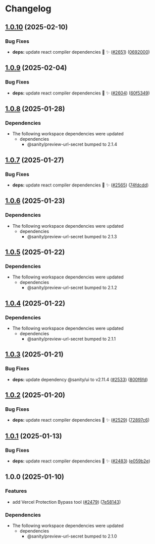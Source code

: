 # Changelog

## [1.0.10](https://github.com/sanity-io/visual-editing/compare/vercel-protection-bypass-v1.0.9...vercel-protection-bypass-v1.0.10) (2025-02-10)


### Bug Fixes

* **deps:** update react compiler dependencies 🤖 ✨ ([#2651](https://github.com/sanity-io/visual-editing/issues/2651)) ([0692000](https://github.com/sanity-io/visual-editing/commit/069200095a0e0616b9f81c1b20c937e99ad4d8ad))

## [1.0.9](https://github.com/sanity-io/visual-editing/compare/vercel-protection-bypass-v1.0.8...vercel-protection-bypass-v1.0.9) (2025-02-04)


### Bug Fixes

* **deps:** update react compiler dependencies 🤖 ✨ ([#2604](https://github.com/sanity-io/visual-editing/issues/2604)) ([60f5349](https://github.com/sanity-io/visual-editing/commit/60f534928cca0aaf1bf429f13cc56c5658fa9219))

## [1.0.8](https://github.com/sanity-io/visual-editing/compare/vercel-protection-bypass-v1.0.7...vercel-protection-bypass-v1.0.8) (2025-01-28)


### Dependencies

* The following workspace dependencies were updated
  * dependencies
    * @sanity/preview-url-secret bumped to 2.1.4

## [1.0.7](https://github.com/sanity-io/visual-editing/compare/vercel-protection-bypass-v1.0.6...vercel-protection-bypass-v1.0.7) (2025-01-27)


### Bug Fixes

* **deps:** update react compiler dependencies 🤖 ✨ ([#2565](https://github.com/sanity-io/visual-editing/issues/2565)) ([74fdcdd](https://github.com/sanity-io/visual-editing/commit/74fdcddacb7ef02748cf729b67c6cdbb4c3647e2))

## [1.0.6](https://github.com/sanity-io/visual-editing/compare/vercel-protection-bypass-v1.0.5...vercel-protection-bypass-v1.0.6) (2025-01-23)


### Dependencies

* The following workspace dependencies were updated
  * dependencies
    * @sanity/preview-url-secret bumped to 2.1.3

## [1.0.5](https://github.com/sanity-io/visual-editing/compare/vercel-protection-bypass-v1.0.4...vercel-protection-bypass-v1.0.5) (2025-01-22)


### Dependencies

* The following workspace dependencies were updated
  * dependencies
    * @sanity/preview-url-secret bumped to 2.1.2

## [1.0.4](https://github.com/sanity-io/visual-editing/compare/vercel-protection-bypass-v1.0.3...vercel-protection-bypass-v1.0.4) (2025-01-22)


### Dependencies

* The following workspace dependencies were updated
  * dependencies
    * @sanity/preview-url-secret bumped to 2.1.1

## [1.0.3](https://github.com/sanity-io/visual-editing/compare/vercel-protection-bypass-v1.0.2...vercel-protection-bypass-v1.0.3) (2025-01-21)


### Bug Fixes

* **deps:** update dependency @sanity/ui to v2.11.4 ([#2533](https://github.com/sanity-io/visual-editing/issues/2533)) ([800f6fd](https://github.com/sanity-io/visual-editing/commit/800f6fd468dfe79e6db0cb76cfa38e02d2af85df))

## [1.0.2](https://github.com/sanity-io/visual-editing/compare/vercel-protection-bypass-v1.0.1...vercel-protection-bypass-v1.0.2) (2025-01-20)


### Bug Fixes

* **deps:** update react compiler dependencies 🤖 ✨ ([#2529](https://github.com/sanity-io/visual-editing/issues/2529)) ([72897c6](https://github.com/sanity-io/visual-editing/commit/72897c6ee5529611788d39626f7bb7329a47a9a5))

## [1.0.1](https://github.com/sanity-io/visual-editing/compare/vercel-protection-bypass-v1.0.0...vercel-protection-bypass-v1.0.1) (2025-01-13)


### Bug Fixes

* **deps:** update react compiler dependencies 🤖 ✨ ([#2483](https://github.com/sanity-io/visual-editing/issues/2483)) ([e059b2e](https://github.com/sanity-io/visual-editing/commit/e059b2ee1461c519b1cc042382762b9a060cd103))

## 1.0.0 (2025-01-10)


### Features

* add Vercel Protection Bypass tool ([#2479](https://github.com/sanity-io/visual-editing/issues/2479)) ([7e58143](https://github.com/sanity-io/visual-editing/commit/7e58143e3f70751dbd424641045b218d7e9085b4))


### Dependencies

* The following workspace dependencies were updated
  * dependencies
    * @sanity/preview-url-secret bumped to 2.1.0
